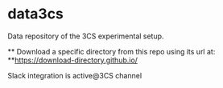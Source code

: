 # data3cs
Data repository of the 3CS experimental setup.

** Download a specific directory from this repo using its url at: **https://download-directory.github.io/

Slack integration is active@3CS channel

